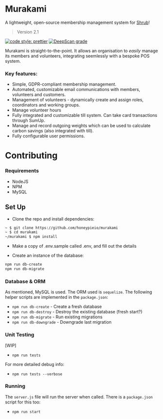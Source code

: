 # Murakami

A lightweight, open-source membership management system for [Shrub](https://shrubcoop.org)!

> Version 2.1

[![code style: prettier](https://img.shields.io/badge/code_style-prettier-ff69b4.svg?style=flat-square)](https://github.com/prettier/prettier)
[![DeepScan grade](https://deepscan.io/api/teams/2524/projects/3660/branches/32113/badge/grade.svg)](https://deepscan.io/dashboard#view=project&tid=2524&pid=3660&bid=32113)

Murakami is straight-to-the-point. It allows an organisation to _easily_ manage its members and volunteers, integrating seemlessly with a bespoke POS system.

### Key features:

- Simple, GDPR-compliant membership management.
- Automated, customizable email communications with members, volunteers and customers.
- Management of volunteers - dynamically create and assign roles, coordinators and working groups.
- Manage volunteer hours
- Fully integrated and customizable till system. Can take card transactions through SumUp.
- Manage and record outgoing weights which can be used to calculate carbon savings (also integrated with till).
- Fully configurable user permissions.

# Contributing

### Requirements

- NodeJS
- NPM
- MySQL

## Set Up

- Clone the repo and install dependencies:

```sh
~ $ git clone https://github.com/honeypieio/murakami
~ $ cd murakami
~/murakami $ npm install
```

- Make a copy of .env.sample called .env, and fill out the details

- Create an instance of the database:

```sh
npm run db-create
npm run db-migrate
```

### Database & ORM

As mentioned, MySQL is used. The ORM used is `sequelize`. The following helper scripts are implemented in the `package.json`:

- `npm run db-create` - Create a fresh database
- `npm run db-destroy` - Destroy the existing database (fresh start?)
- `npm run db-migrate` - Run existing migrations
- `npm run db-downgrade` - Downgrade last migration

### Unit Testing

[WIP]

- `npm run tests`

For more detailed debug info:

- `npm run tests --verbose`

### Running

The `server.js` file will run the server when called. There is a `package.json` script for this too:

- `npm run start`

